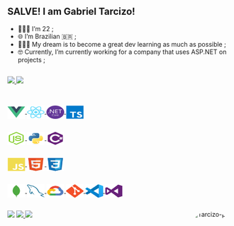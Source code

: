 ## SALVE! I am Gabriel Tarcizo!
- 🙋🏻‍♂️ I’m 22 ;
- 🌐 I’m Brazilian :brazil: ;
- 🏃🏻‍♂️ My dream is to become a great dev learning as much as possible ;
- 🤓 Currently, I’m currently working for a company that uses ASP.NET on projects ;
##

<div align="left">
  <a href="https://github.com/gTarcizo">
  <img height="180em" src="https://github-readme-stats.vercel.app/api?username=gTarcizo&show_icons=true&theme=tokyonight&include_all_commits=true&count_private=true"/>
  <img height="180em" src="https://github-readme-stats.vercel.app/api/top-langs/?username=gTarcizo&layout=compact&langs_count=7&theme=tokyonight"/>
</div>
  <div style="display: inline_block" align="left"><br>
  
##
  
  <img align="center" alt="Tarcizo-js" height="30" width="40" src="https://raw.githubusercontent.com/devicons/devicon/master/icons/vuejs/vuejs-original.svg">
  <img align="center" alt="Tarcizo-js" height="30" width="40" src="https://raw.githubusercontent.com/devicons/devicon/master/icons/react/react-original.svg">
  <img align="center" alt="Tarcizo-js" height="30" width="40" src="https://raw.githubusercontent.com/devicons/devicon/master/icons/dotnetcore/dotnetcore-original.svg">
  <img align="center" alt="Tarcizo-js" height="30" width="40" src="https://raw.githubusercontent.com/devicons/devicon/master/icons/typescript/typescript-plain.svg"> 
    
##
    
  <img align="center" alt="Tarcizo-js" height="30" width="40" src="https://raw.githubusercontent.com/devicons/devicon/master/icons/nodejs/nodejs-plain.svg">
  <img align="center" alt="Tarcizo-js" height="30" width="40" src="https://raw.githubusercontent.com/devicons/devicon/master/icons/python/python-original.svg">
  <img align="center" alt="Tarcizo-js" height="30" width="40" src="https://raw.githubusercontent.com/devicons/devicon/master/icons/csharp/csharp-plain.svg">
  
  
##
    
  <img align="center" alt="Tarcizo-js" height="30" width="40" src="https://raw.githubusercontent.com/devicons/devicon/master/icons/javascript/javascript-plain.svg">  
  <img align="center" alt="Tarcizo-html" height="30" width="40" src="https://raw.githubusercontent.com/devicons/devicon/master/icons/html5/html5-original.svg">
  <img align="center" alt="Tarcizo-css" height="30" width="40" src="https://raw.githubusercontent.com/devicons/devicon/master/icons/css3/css3-original.svg">

    
##

  <img align="center" alt="Tarcizo-js" height="30" width="40" src="https://raw.githubusercontent.com/devicons/devicon/master/icons/mongodb/mongodb-plain.svg">
  <img align="center" alt="Tarcizo-js" height="30" width="40" src="https://raw.githubusercontent.com/devicons/devicon/master/icons/mysql/mysql-original.svg">
  <img align="center" alt="Tarcizo-js" height="30" width="40" src="https://raw.githubusercontent.com/devicons/devicon/master/icons/googlecloud/googlecloud-original.svg">
  <img align="center" alt="Tarcizo-js" height="30" width="40" src="https://raw.githubusercontent.com/devicons/devicon/master/icons/git/git-plain.svg">
  <img align="center" alt="Tarcizo-js" height="30" width="40" src="https://raw.githubusercontent.com/devicons/devicon/master/icons/vscode/vscode-original.svg">
  <img align="center" alt="Tarcizo-js" height="30" width="40" src="https://raw.githubusercontent.com/devicons/devicon/master/icons/visualstudio/visualstudio-plain.svg">
  
##
  
  <img align="right" alt="Tarcizo-pic" height="150" style="border-radius:50px;" src="https://cdn.discordapp.com/attachments/943609633375940640/949118089117728788/download20220304222017.png">
</div>
  
  <div> 
  <a href="https://www.instagram.com/_gtarcizo/" target="_blank"><img src="https://img.shields.io/badge/-Instagram-%23E4405F?style=for-the-badge&logo=instagram&logoColor=white" target="_blank"></a>
 	<a href="https://www.twitch.tv/tarcizo" target="_blank"><img src="https://img.shields.io/badge/Twitch-9146FF?style=for-the-badge&logo=twitch&logoColor=white" target="_blank"</a>
  <a href="https://www.linkedin.com/in/gabriel-tarcizo-798010187/" target="_blank"><img src="https://img.shields.io/badge/-LinkedIn-%230077B5?style=for-the-badge&logo=linkedin&logoColor=white" target="_blank"></a> 
    
 
</div>
